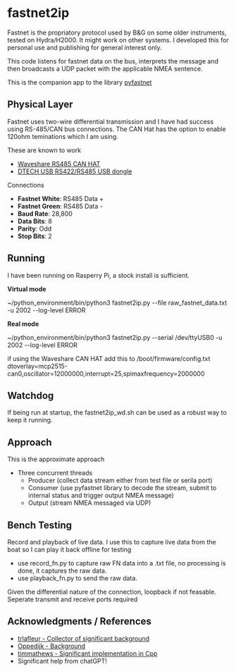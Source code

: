 # fastnet2ip
Fastnet is the propriatory protocol used by B&G on some older instruments, tested on Hydra/H2000. It might work on other systems. I developed this for personal use and publishing for general interest only. 

This code listens for fastnet data on the bus, interprets the message and then broadcasts a UDP packet with the applicable NMEA sentence.

This is the companion app to the library [pyfastnet](https://github.com/ghotihook/pyfastnet)


## Physical Layer

Fastnet uses two-wire differential transmission and I have had success using RS-485/CAN bus connections. The CAN Hat has the option to enable 120ohm teminations which I am using.

These are known to work
- [Waveshare RS485 CAN HAT](https://www.waveshare.com/wiki/RS485_CAN_HAT)
- [DTECH USB RS422/RS485 USB dongle](https://www.amazon.com.au/DTECH-Converter-Adapter-Supports-Windows/dp/B076WVFXN8)

Connections
- **Fastnet White**: RS485 Data +
- **Fastnet Green**: RS485 Data -
- **Baud Rate**: 28,800
- **Data Bits**: 8
- **Parity**: Odd
- **Stop Bits**: 2


## Running
I have been running on Rasperry Pi, a stock install is sufficient.

**Virtual mode**

~/python_environment/bin/python3 fastnet2ip.py --file raw_fastnet_data.txt -u 2002 --log-level ERROR

**Real mode**

~/python_environment/bin/python3 fastnet2ip.py --serial /dev/ttyUSB0 -u 2002 --log-level ERROR

if using the Waveshare CAN HAT add this to /boot/firmware/config.txt
dtoverlay=mcp2515-can0,oscillator=12000000,interrupt=25,spimaxfrequency=2000000

## Watchdog
If being run at startup, the fastnet2ip_wd.sh can be used as a robust way to keep it running.

## Approach
This is the approximate approach
- Three concurrent threads
	- Producer (collect data stream either from test file or serila port)
	- Consumer (use pyfastnet library to decode the stream, submit to internal status and trigger output NMEA message)
	- Output (stream NMEA messaged via UDP)

## Bench Testing
Record and playback of live data. I use this to capture live data from the boat so I can play it back offline for testing
- use record_fn.py to capture raw FN data into a .txt file, no processing is done, it captures the raw data.
- use playback_fn.py to send the raw data. 

Given the differential nature of the connection, loopback if not feasable. Seperate transmit and receive ports required

## Acknowledgments / References

- [trlafleur - Collector of significant background](https://github.com/trlafleur) 
- [Oppedijk - Background](https://www.oppedijk.com/bandg/fastnet.html)
- [timmathews - Significant implementation in Cpp](https://github.com/timmathews/bg-fastnet-driver)
- Significant help from chatGPT!
